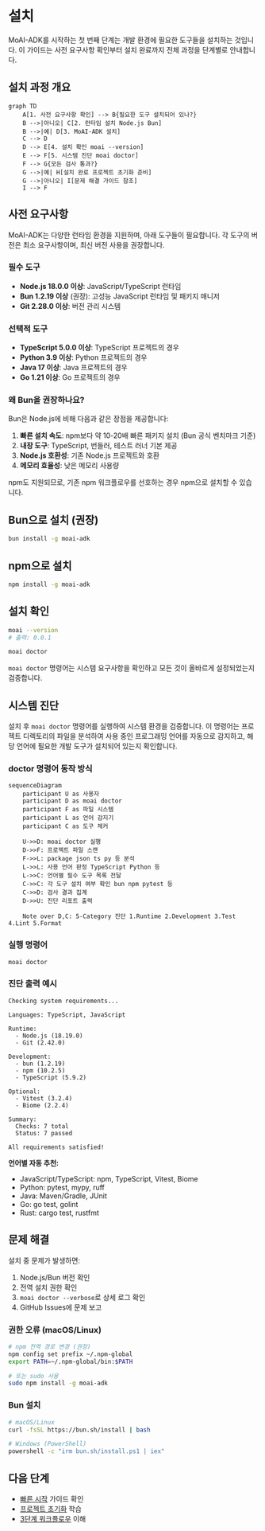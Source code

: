 # 설치

MoAI-ADK를 시작하는 첫 번째 단계는 개발 환경에 필요한 도구들을 설치하는 것입니다. 이 가이드는 사전 요구사항 확인부터 설치 완료까지 전체 과정을 단계별로 안내합니다.

## 설치 과정 개요

```mermaid
graph TD
    A[1. 사전 요구사항 확인] --> B{필요한 도구 설치되어 있나?}
    B -->|아니오| C[2. 런타임 설치 Node.js Bun]
    B -->|예| D[3. MoAI-ADK 설치]
    C --> D
    D --> E[4. 설치 확인 moai --version]
    E --> F[5. 시스템 진단 moai doctor]
    F --> G{모든 검사 통과?}
    G -->|예| H[설치 완료 프로젝트 초기화 준비]
    G -->|아니오| I[문제 해결 가이드 참조]
    I --> F

```

## 사전 요구사항

MoAI-ADK는 다양한 런타임 환경을 지원하며, 아래 도구들이 필요합니다. 각 도구의 버전은 최소 요구사항이며, 최신 버전 사용을 권장합니다.

### 필수 도구

- **Node.js 18.0.0 이상**: JavaScript/TypeScript 런타임
- **Bun 1.2.19 이상** (권장): 고성능 JavaScript 런타임 및 패키지 매니저
- **Git 2.28.0 이상**: 버전 관리 시스템

### 선택적 도구

- **TypeScript 5.0.0 이상**: TypeScript 프로젝트의 경우
- **Python 3.9 이상**: Python 프로젝트의 경우
- **Java 17 이상**: Java 프로젝트의 경우
- **Go 1.21 이상**: Go 프로젝트의 경우

### 왜 Bun을 권장하나요?

Bun은 Node.js에 비해 다음과 같은 장점을 제공합니다:

1. **빠른 설치 속도**: npm보다 약 10-20배 빠른 패키지 설치 (Bun 공식 벤치마크 기준)
2. **내장 도구**: TypeScript, 번들러, 테스트 러너 기본 제공
3. **Node.js 호환성**: 기존 Node.js 프로젝트와 호환
4. **메모리 효율성**: 낮은 메모리 사용량

npm도 지원되므로, 기존 npm 워크플로우를 선호하는 경우 npm으로 설치할 수 있습니다.

## Bun으로 설치 (권장)

```bash
bun install -g moai-adk
```

## npm으로 설치

```bash
npm install -g moai-adk
```

## 설치 확인

```bash
moai --version
# 출력: 0.0.1

moai doctor
```

`moai doctor` 명령어는 시스템 요구사항을 확인하고 모든 것이 올바르게 설정되었는지 검증합니다.

## 시스템 진단

설치 후 `moai doctor` 명령어를 실행하여 시스템 환경을 검증합니다. 이 명령어는 프로젝트 디렉토리의 파일을 분석하여 사용 중인 프로그래밍 언어를 자동으로 감지하고, 해당 언어에 필요한 개발 도구가 설치되어 있는지 확인합니다.

### doctor 명령어 동작 방식

```mermaid
sequenceDiagram
    participant U as 사용자
    participant D as moai doctor
    participant F as 파일 시스템
    participant L as 언어 감지기
    participant C as 도구 체커

    U->>D: moai doctor 실행
    D->>F: 프로젝트 파일 스캔
    F->>L: package json ts py 등 분석
    L->>L: 사용 언어 판정 TypeScript Python 등
    L->>C: 언어별 필수 도구 목록 전달
    C->>C: 각 도구 설치 여부 확인 bun npm pytest 등
    C->>D: 검사 결과 집계
    D->>U: 진단 리포트 출력

    Note over D,C: 5-Category 진단 1.Runtime 2.Development 3.Test 4.Lint 5.Format
```

### 실행 명령어

```bash
moai doctor
```

### 진단 출력 예시

```
Checking system requirements...

Languages: TypeScript, JavaScript

Runtime:
  - Node.js (18.19.0)
  - Git (2.42.0)

Development:
  - bun (1.2.19)
  - npm (10.2.5)
  - TypeScript (5.9.2)

Optional:
  - Vitest (3.2.4)
  - Biome (2.2.4)

Summary:
  Checks: 7 total
  Status: 7 passed

All requirements satisfied!
```

**언어별 자동 추천:**
- JavaScript/TypeScript: npm, TypeScript, Vitest, Biome
- Python: pytest, mypy, ruff
- Java: Maven/Gradle, JUnit
- Go: go test, golint
- Rust: cargo test, rustfmt

## 문제 해결

설치 중 문제가 발생하면:

1. Node.js/Bun 버전 확인
2. 전역 설치 권한 확인
3. `moai doctor --verbose`로 상세 로그 확인
4. GitHub Issues에 문제 보고

### 권한 오류 (macOS/Linux)

```bash
# npm 전역 경로 변경 (권장)
npm config set prefix ~/.npm-global
export PATH=~/.npm-global/bin:$PATH

# 또는 sudo 사용
sudo npm install -g moai-adk
```

### Bun 설치

```bash
# macOS/Linux
curl -fsSL https://bun.sh/install | bash

# Windows (PowerShell)
powershell -c "irm bun.sh/install.ps1 | iex"
```

## 다음 단계

- [빠른 시작](/getting-started/quick-start) 가이드 확인
- [프로젝트 초기화](/getting-started/project-setup) 학습
- [3단계 워크플로우](/guide/workflow) 이해
